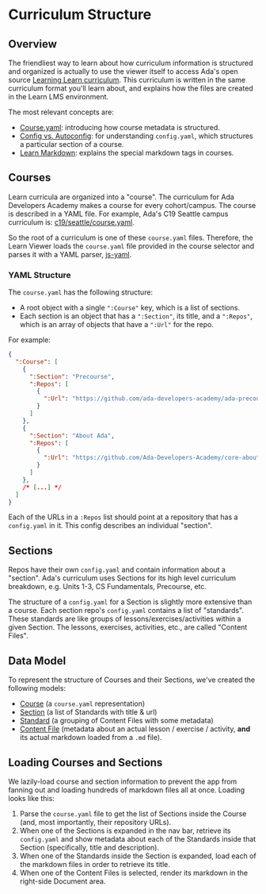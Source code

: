 # Curriculum Structure
## Overview
The friendliest way to learn about how curriculum information is structured and organized is actually to use the viewer itself to access Ada's open source [Learning Learn curriculum](https://learn-viewer.cyvaer.com/?course=https%3A%2F%2Fraw.githubusercontent.com%2FAda-Developers-Academy%2Fcore%2Fmain%2Fonboarding%2Fcourse.yaml&section=Learning+Learn). This curriculum is written in the same curriculum format you'll learn about, and explains how the files are created in the Learn LMS environment.

The most relevant concepts are:
- [Course.yaml](https://learn-viewer.cyvaer.com/?course=https%3A%2F%2Fraw.githubusercontent.com%2FAda-Developers-Academy%2Fcore%2Fmain%2Fonboarding%2Fcourse.yaml&section=Learning+Learn&content-file-uid=cdf50283b41c500b0670e5d89343b8f4&standard=5416bdc5b988be692318a7a903ddac1d): introducing how course metadata is structured.
- [Config vs. Autoconfig](https://learn-viewer.cyvaer.com/?course=https%3A%2F%2Fraw.githubusercontent.com%2FAda-Developers-Academy%2Fcore%2Fmain%2Fonboarding%2Fcourse.yaml&section=Learning+Learn&content-file-uid=b839e19273b7dbb70814cab8658ade6b&standard=5416bdc5b988be692318a7a903ddac1d): for understanding `config.yaml`, which structures a particular section of a course.
- [Learn Markdown](https://learn-viewer.cyvaer.com/?course=https%3A%2F%2Fraw.githubusercontent.com%2FAda-Developers-Academy%2Fcore%2Fmain%2Fonboarding%2Fcourse.yaml&section=Learning+Learn&standard=62bebb46f9b38f8f5ac6617a2852110f&content-file-uid=64c3de83840b43b5fb1394cd6fa50922): explains the special markdown tags in courses.

## Courses
Learn curricula are organized into a "course". The curriculum for Ada Developers Academy makes a course for every cohort/campus. The course is described in a YAML file. For example, Ada's C19 Seattle campus curriculum is: [c19/seattle/course.yaml](https://github.com/Ada-Developers-Academy/core/blob/main/c19/seattle/course.yaml).

So the root of a curriculum is one of these `course.yaml` files. Therefore, the Learn Viewer loads the `course.yaml` file provided in the course selector and parses it with a YAML parser, [js-yaml](https://www.npmjs.com/package/js-yaml).

### YAML Structure
The `course.yaml` has the following structure:
- A root object with a single `":Course"` key, which is a list of sections.
- Each section is an object that has a `":Section"`, its title, and a `":Repos"`, which is an array of objects that have a `":Url"` for the repo.

For example:

```JSON
{
  ":Course": [
    {
      ":Section": "Precourse",
      ":Repos": [
        {
          ":Url": "https://github.com/ada-developers-academy/ada-precourse-v2"
        }
      ]
    },
    {
      ":Section": "About Ada",
      ":Repos": [
        {
          ":Url": "https://github.com/Ada-Developers-Academy/core-about-ada"
        }
      ]
    },
    /* [...] */
  ]
}
```

Each of the URLs in a `:Repos` list should point at a repository that has a `config.yaml` in it. This config describes an individual "section".

## Sections
Repos have their own `config.yaml` and contain information about a "section". Ada's curriculum uses Sections for its high level curriculum breakdown, e.g. Units 1-3, CS Fundamentals, Precourse, etc.

The structure of a `config.yaml` for a Section is slightly more extensive than a course. Each section repo's `config.yaml` contains a list of "standards". These standards are like groups of lessons/exercises/activities within a given Section. The lessons, exercises, activities, etc., are called "Content Files".

## Data Model
To represent the structure of Courses and their Sections, we've created the following models:
- [Course](../src/models/course.ts) (a `course.yaml` representation)
- [Section](../src/models/section.ts) (a list of Standards with title & url)
- [Standard](../src/models/standard.ts) (a grouping of Content Files with some metadata)
- [Content File](../src/models/content-file.ts) (metadata about an actual lesson / exercise / activity, **and** its actual markdown loaded from a `.md` file).

## Loading Courses and Sections
We lazily-load course and section information to prevent the app from fanning out and loading hundreds of markdown files all at once. Loading looks like this:

1. Parse the `course.yaml` file to get the list of Sections inside the Course (and, most importantly, their repository URLs).
1. When one of the Sections is expanded in the nav bar, retrieve its `config.yaml` and show metadata about each of the Standards inside that Section (specifically, title and description).
1. When one of the Standards inside the Section is expanded, load each of the markdown files in order to retrieve its title.
1. When one of the Content Files is selected, render its markdown in the right-side Document area.

